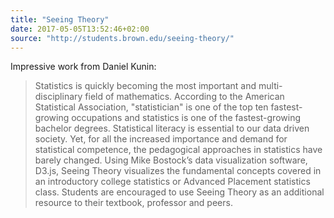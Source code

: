 ```yaml
---
title: "Seeing Theory"
date: 2017-05-05T13:52:46+02:00
source: "http://students.brown.edu/seeing-theory/"
---
```


Impressive work from Daniel Kunin:

> Statistics is quickly becoming the most important and multi-disciplinary field of mathematics. According to the American Statistical Association, "statistician" is one of the top ten fastest-growing occupations and statistics is one of the fastest-growing bachelor degrees. Statistical literacy is essential to our data driven society. Yet, for all the increased importance and demand for statistical competence, the pedagogical approaches in statistics have barely changed. Using Mike Bostock’s data visualization software, D3.js, Seeing Theory visualizes the fundamental concepts covered in an introductory college statistics or Advanced Placement statistics class. Students are encouraged to use Seeing Theory as an additional resource to their textbook, professor and peers.
